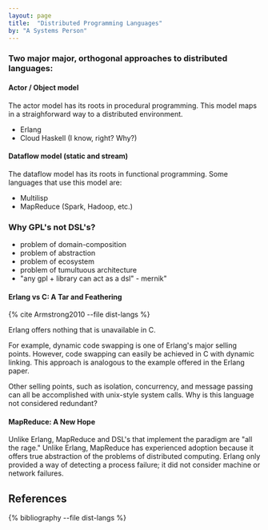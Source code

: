 ```yaml
---
layout: page
title:  "Distributed Programming Languages"
by: "A Systems Person"
---
```


### Two major major, orthogonal approaches to distributed languages:

#### Actor / Object model

The actor model has its roots in procedural programming.
This model maps in a straighforward way to a distributed environment.

* Erlang
* Cloud Haskell (I know, right? Why?)

#### Dataflow model (static and stream)

The dataflow model has its roots in functional programming.
Some languages that use this model are:

* Multilisp
* MapReduce (Spark, Hadoop, etc.)

### Why GPL's not DSL's?

* problem of domain-composition
* problem of abstraction
* problem of ecosystem
* problem of tumultuous architecture
* "any gpl + library can act as a dsl" - mernik"

#### Erlang vs C: A Tar and Feathering

{% cite Armstrong2010 --file dist-langs %}

Erlang offers nothing that is unavailable in C.

For example, dynamic code swapping is one of Erlang's major selling points.
However, code swapping can easily be achieved in C with dynamic linking.
This approach is analogous to the example offered in the Erlang paper.

Other selling points, such as isolation, concurrency, and message passing can all be accomplished with unix-style system calls.
Why is this language not considered redundant?

#### MapReduce: A New Hope

Unlike Erlang, MapReduce and DSL's that implement the paradigm are "all the rage."
Unlike Erlang, MapReduce has experienced adoption because it offers true abstraction of the problems of distributed computing.
Erlang only provided a way of detecting a process failure; it did not consider machine or network failures.

## References

{% bibliography --file dist-langs %}
